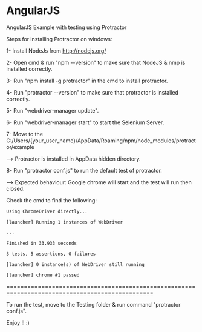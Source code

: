 # AngularJS
AngularJS Example with testing using Protractor

Steps for installing Protractor on windows:

1- Install NodeJs from http://nodejs.org/

2- Open cmd & run "npm --version" to make sure that NodeJS & nmp is installed correctly.

3- Run "npm install -g protractor" in the cmd to install protractor.

4- Run "protractor --version" to make sure that protractor is installed correctly.

5- Run "webdriver-manager update".

6- Run "webdriver-manager start" to start the Selenium Server.

7- Move to the C:/Users/{your_user_name}/AppData/Roaming/npm/node_modules/protractor/example

--> Protractor is installed in AppData hidden directory.

8- Run "protractor conf.js" to run the default test of protractor.

--> Expected behaviour: Google chrome will start and the test will run then closed.

Check the cmd to find the following:

    Using ChromeDriver directly...

    [launcher] Running 1 instances of WebDriver

    ...

    Finished in 33.933 seconds

    3 tests, 5 assertions, 0 failures

    [launcher] 0 instance(s) of WebDriver still running

    [launcher] chrome #1 passed

================================================================================================

To run the test, move to the Testing folder & run command "protractor conf.js".

Enjoy !! :)
